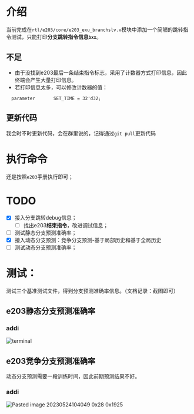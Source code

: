 # 介绍
当前完成在`rtl/e203/core/e203_exu_branchslv.v`模块中添加一个简陋的跳转指令测试，只能打印**分支跳转指令信息`bxx`**。
## 不足
- 由于没找到e203最后一条结束指令标志，采用了计数器方式打印信息，因此终端会产生大量打印信息。
- 若打印信息太多，可以修改计数器的值：
```
  parameter       SET_TIME = 32'd32;
```
## 更新代码
我会时不时更新代码，会在群里说的，记得通过`git pull`更新代码

# 执行命令
还是按照`e203`手册执行即可；

# TODO
- [x] 接入分支跳转debug信息；
  - [ ] 找出e203**结束指令**，改进调试信息；
- [ ] 测试静态分支预测准确率；
- [x] 接入动态分支预测：竞争分支预测-基于局部历史和基于全局历史
- [ ] 测试动态分支预测准确率；

# 测试：
测试三个基准测试文件，得到分支预测准确率信息。（文档记录：截图即可）
## e203静态分支预测准确率
### addi 
![terminal](https://zpnmh.oss-cn-beijing.aliyuncs.com/undefined202305231639460.png)
## e203竞争分支预测准确率
动态分支预测需要一段训练时间，因此前期预测结果不好。
### addi

![Pasted image 20230524104049](https://zpnmh.oss-cn-beijing.aliyuncs.com/undefined202305241040437.png)
0x28  0x1925